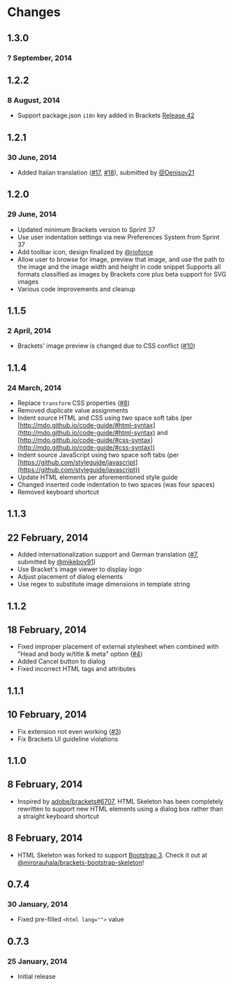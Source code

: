 # Changes #

## 1.3.0 ##
### ? September, 2014 ###

## 1.2.2 ##
### 8 August, 2014 ##
* Support package.json `i18n` key added in Brackets [Release 42](https://github.com/adobe/brackets/wiki/Release-Notes:-0.42#newimproved-extensibility-apis)

## 1.2.1 ##
### 30 June, 2014 ##
* Added Italian translation ([#17](https://github.com/le717/brackets-html-skeleton/issues/17), [#18](https://github.com/le717/brackets-html-skeleton/issues/18)), submitted by [@Denisov21](https://github.com/Denisov21)

## 1.2.0 ##
### 29 June, 2014 ##
* Updated minimum Brackets version to Sprint 37
* Use user indentation settings via new Preferences System from Sprint 37
* Add toolbar icon, design finalized by [@rioforce](https://github.com/rioforce)
* Allow user to browse for image, preview that image, and use the path to the image and the image width and height in code snippet
Supports all formats classified as images by Brackets core plus beta support for SVG images
* Various code improvements and cleanup

## 1.1.5 ##
### 2 April, 2014 ###
* Brackets' image preview is changed due to CSS conflict ([#10](https://github.com/le717/brackets-html-skeleton/issues/10))

## 1.1.4 ##
### 24 March, 2014 ###
* Replace `transform` CSS properties ([#8](https://github.com/le717/brackets-html-skeleton/issues/8))
* Removed duplicate value assignments
* Indent source HTML and CSS using two space soft tabs (per [http://mdo.github.io/code-guide/#html-syntax](http://mdo.github.io/code-guide/#html-syntax) and [http://mdo.github.io/code-guide/#css-syntax](http://mdo.github.io/code-guide/#css-syntax))
* Indent source JavaScript using two space soft tabs (per [https://github.com/styleguide/javascript](https://github.com/styleguide/javascript))
* Update HTML elements per aforementioned style guide
* Changed inserted code indentation to two spaces (was four spaces)
* Removed keyboard shortcut

## 1.1.3 ##
## 22 February, 2014 ##
* Added internationalization support and German translation ([#7](https://github.com/le717/brackets-html-skeleton/issues/7), submitted by [@mikeboy91](https://github.com/mikeboy917))
* Use Bracket's image viewer to display logo
* Adjust placement of dialog elements
* Use regex to substitute image dimensions in template string

## 1.1.2 ##
## 18 February, 2014 ##
* Fixed improper placement of external stylesheet when combined with "Head and body w/title & meta" option ([#4](https://github.com/le717/brackets-html-skeleton/issues/4))
* Added Cancel button to dialog
* Fixed incorrect HTML tags and attributes

## 1.1.1 ##
## 10 February, 2014 ##
* Fix extension not even working ([#3](https://github.com/le717/brackets-html-skeleton/issues/3))
* Fix Brackets UI guideline violations

## 1.1.0 ##
## 8 February, 2014 ##
* Inspired by [adobe/brackets#6707](https://github.com/adobe/brackets/issues/6707), HTML Skeleton has been completely rewritten
to support new HTML elements using a dialog box rather than a straight keyboard shortcut

## 8 February, 2014 ##
* HTML Skeleton was forked to support [Bootstrap 3](http://getbootstrap.com/). Check it out at [@mirorauhala/brackets-bootstrap-skeleton](https://github.com/mirorauhala/brackets-bootstrap-skeleton)!

## 0.7.4 ##
### 30 January, 2014 ###
 * Fixed pre-filled `<html lang="">` value

## 0.7.3 ##
### 25 January, 2014 ###
* Initial release
